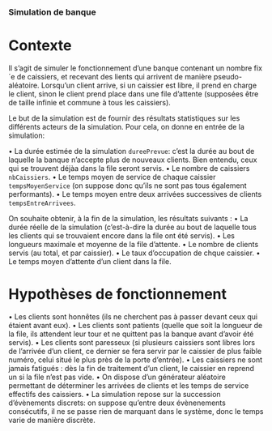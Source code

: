 ### Simulation de banque

# Contexte
Il s’agit de simuler le fonctionnement d’une banque contenant un nombre fix´e de caissiers, et recevant des  lients qui arrivent de manière pseudo-aléatoire. Lorsqu’un client arrive, si un caissier est libre, il prend en charge le client, sinon le client prend place dans une file d’attente (supposées être de taille infinie et commune à tous les caissiers).

Le but de la simulation est de fournir des résultats statistiques sur les différents acteurs de la simulation. Pour cela, on donne en entrée de la simulation:

• La durée estimée de la simulation `dureePrevue`: c’est la durée au bout de laquelle la banque n’accepte plus de nouveaux clients. Bien entendu, ceux qui se trouvent déjàa dans la file seront servis.
• Le nombre de caissiers `nbCaissiers`.
• Le temps moyen de service de chaque caissier `tempsMoyenService` (on suppose donc qu’ils ne sont pas tous également performants).
• Le temps moyen entre deux arrivées successives de clients `tempsEntreArrivees`.

On souhaite obtenir, à la fin de la simulation, les résultats suivants :
• La durée réelle de la simulation (c’est-à-dire la durée au bout de laquelle tous les clients qui se trouvaient encore dans la file ont été servis).
• Les longueurs maximale et moyenne de la file d’attente.
• Le nombre de clients servis (au total, et par caissier).
• Le taux d’occupation de chque caissier.
• Le temps moyen d’attente d’un client dans la file.

# Hypothèses de fonctionnement
• Les clients sont honnêtes (ils ne cherchent pas à passer devant ceux qui étaient avant eux).
• Les clients sont patients (quelle que soit la longueur de la file, ils attendent leur tour et ne quittent pas la banque avant d’avoir été servis).
• Les clients sont paresseux (si plusieurs caissiers sont libres lors de l’arrivée d’un client, ce dernier se fera servir par le caissier de plus faible numéro, celui situé le plus près de la porte d’entrée).
• Les caissiers ne sont jamais fatigués : dès la fin de traitement d’un client, le caissier en reprend un si la file n’est pas vide.
• On dispose d’un générateur aléatoire permettant de déterminer les arrivées de clients et les temps de service effectifs des caissiers.
• La simulation repose sur la succession d’évènements discrets: on suppose qu’entre deux évènenements consécutifs, il ne se passe rien de marquant dans le système, donc le temps varie de manière discrète.
